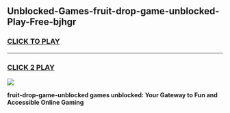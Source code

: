 
## Unblocked-Games-fruit-drop-game-unblocked-Play-Free-bjhgr
<h3>
<a href="https://premium76.site?title=fruit-drop-game-unblocked&ref=17A">CLICK TO PLAY</a></h3>
<hr>

<h3>
<a href="https://premium76.site?title=fruit-drop-game-unblocked&ref=17A">CLICK 2 PLAY</a>
  
</h3>

<a href="https://premium76.site?title=fruit-drop-game-unblocked&ref=17A"><img src="https://clearcache.store/games.png"></a>


**fruit-drop-game-unblocked games unblocked: Your Gateway to Fun and Accessible Online Gaming**
